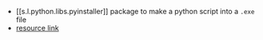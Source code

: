 

- [[s.l.python.libs.pyinstaller]] package to make a python script into a `.exe` file
- [resource link](https://datatofish.com/executable-pyinstaller/)
